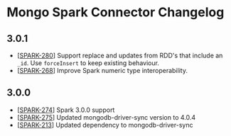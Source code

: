 # Mongo Spark Connector Changelog

## 3.0.1
  * [[SPARK-280](https://jira.mongodb.org/browse/SPARK-280)] Support replace and updates from RDD's that include an `_id`. 
    Use `forceInsert` to keep existing behaviour.
  * [[SPARK-268](https://jira.mongodb.org/browse/SPARK-268)] Improve Spark numeric type interoperability.

## 3.0.0
  * [[SPARK-274](https://jira.mongodb.org/browse/SPARK-274)] Spark 3.0.0 support
  * [[SPARK-275](https://jira.mongodb.org/browse/SPARK-275)] Updated mongodb-driver-sync version to 4.0.4
  * [[SPARK-213](https://jira.mongodb.org/browse/SPARK-213)] Updated dependency to mongodb-driver-sync

